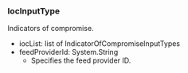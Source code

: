 ### IocInputType
Indicators of compromise.

- iocList: list of IndicatorOfCompromiseInputTypes
- feedProviderId: System.String
  - Specifies the feed provider ID.
